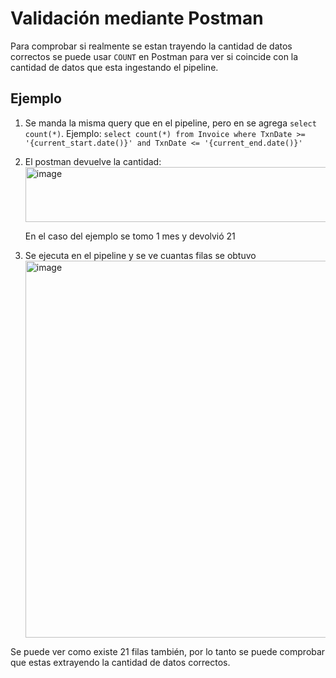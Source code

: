 # Validación mediante Postman

Para comprobar si realmente se estan trayendo la cantidad de datos correctos se puede usar `COUNT` en Postman para ver si coincide con la cantidad de datos que esta ingestando el pipeline.

## Ejemplo

1. Se manda la misma query que en el pipeline, pero en se agrega `select count(*)`. Ejemplo: `select count(*) from Invoice where TxnDate >= '{current_start.date()}' and TxnDate <= '{current_end.date()}' `
2. El postman devuelve la cantidad:
   <img width="904" height="88" alt="image" src="https://github.com/user-attachments/assets/671afb04-b1e6-415f-b97f-ab53771696fe" />
   
   En el caso del ejemplo se tomo 1 mes y devolvió 21
3. Se ejecuta en el pipeline y se ve cuantas filas se obtuvo
   <img width="943" height="603" alt="image" src="https://github.com/user-attachments/assets/b3d10183-6ee4-4607-921f-dacde4ad7ef4" />
   
  Se puede ver como existe 21 filas también, por lo tanto se puede comprobar que estas extrayendo la cantidad de datos correctos.
